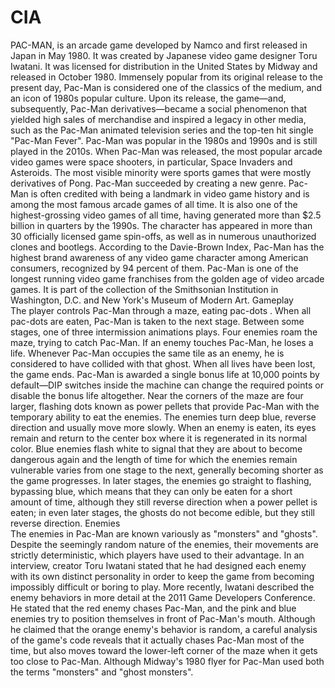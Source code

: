 # CIA

PAC-MAN, is an arcade game developed by Namco and first released in Japan in May 1980. It was created by Japanese video game designer Toru Iwatani. It was licensed for distribution in the United States by Midway and released in October 1980. Immensely popular from its original release to the present day, Pac-Man is considered one of the classics of the medium, and an icon of 1980s popular culture. Upon its release, the game—and, subsequently, Pac-Man derivatives—became a social phenomenon that yielded high sales of merchandise and inspired a legacy in other media, such as the Pac-Man animated television series and the top-ten hit single "Pac-Man Fever". Pac-Man was popular in the 1980s and 1990s and is still played in the 2010s.
When Pac-Man was released, the most popular arcade video games were space shooters, in particular, Space Invaders and Asteroids. The most visible minority were sports games that were mostly derivatives of Pong. Pac-Man succeeded by creating a new genre. Pac-Man is often credited with being a landmark in video game history and is among the most famous arcade games of all time. It is also one of the highest-grossing video games of all time, having generated more than $2.5 billion in quarters by the 1990s.
The character has appeared in more than 30 officially licensed game spin-offs, as well as in numerous unauthorized clones and bootlegs. According to the Davie-Brown Index, Pac-Man has the highest brand awareness of any video game character among American consumers, recognized by 94 percent of them. Pac-Man is one of the longest running video game franchises from the golden age of video arcade games. It is part of the collection of the Smithsonian Institution in Washington, D.C. and New York's Museum of Modern Art.
Gameplay  
The player controls Pac-Man through a maze, eating pac-dots . When all pac-dots are eaten, Pac-Man is taken to the next stage. Between some stages, one of three intermission animations plays. Four enemies  roam the maze, trying to catch Pac-Man. If an enemy touches Pac-Man, he loses a life. Whenever Pac-Man occupies the same tile as an enemy, he is considered to have collided with that ghost. When all lives have been lost, the game ends. Pac-Man is awarded a single bonus life at 10,000 points by default—DIP switches inside the machine can change the required points or disable the bonus life altogether.
Near the corners of the maze are four larger, flashing dots known as power pellets that provide Pac-Man with the temporary ability to eat the enemies. The enemies turn deep blue, reverse direction and usually move more slowly. When an enemy is eaten, its eyes remain and return to the center box where it is regenerated in its normal color. Blue enemies flash white to signal that they are about to become dangerous again and the length of time for which the enemies remain vulnerable varies from one stage to the next, generally becoming shorter as the game progresses. In later stages, the enemies go straight to flashing, bypassing blue, which means that they can only be eaten for a short amount of time, although they still reverse direction when a power pellet is eaten; in even later stages, the ghosts do not become edible, but they still reverse direction.
Enemies   
The enemies in Pac-Man are known variously as "monsters" and "ghosts".
Despite the seemingly random nature of the enemies, their movements are strictly deterministic, which players have used to their advantage. In an interview, creator Toru Iwatani stated that he had designed each enemy with its own distinct personality in order to keep the game from becoming impossibly difficult or boring to play. More recently, Iwatani described the enemy behaviors in more detail at the 2011 Game Developers Conference. He stated that the red enemy chases Pac-Man, and the pink and blue enemies try to position themselves in front of Pac-Man's mouth. Although he claimed that the orange enemy's behavior is random, a careful analysis of the game's code reveals that it actually chases Pac-Man most of the time, but also moves toward the lower-left corner of the maze when it gets too close to Pac-Man.
Although Midway's 1980 flyer for Pac-Man used both the terms "monsters" and "ghost monsters".

